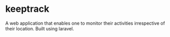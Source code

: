 # keeptrack
A web application that enables one to monitor their activities irrespective of their location. Built using laravel.
